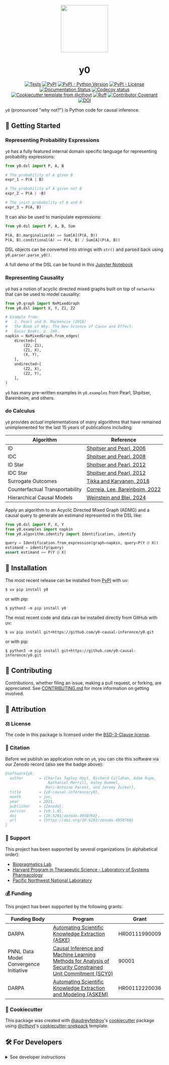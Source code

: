 <p align="center">
  <img src="https://github.com/y0-causal-inference/y0/raw/main/docs/source/logo.png" height="150">
</p>

<h1 align="center">
  y0
</h1>

<p align="center">
    <a href="https://github.com/y0-causal-inference/y0/actions/workflows/tests.yml">
        <img alt="Tests" src="https://github.com/y0-causal-inference/y0/actions/workflows/tests.yml/badge.svg" /></a>
    <a href="https://pypi.org/project/y0">
        <img alt="PyPI" src="https://img.shields.io/pypi/v/y0" /></a>
    <a href="https://pypi.org/project/y0">
        <img alt="PyPI - Python Version" src="https://img.shields.io/pypi/pyversions/y0" /></a>
    <a href="https://github.com/y0-causal-inference/y0/blob/main/LICENSE">
        <img alt="PyPI - License" src="https://img.shields.io/pypi/l/y0" /></a>
    <a href='https://y0.readthedocs.io/en/latest/?badge=latest'>
        <img src='https://readthedocs.org/projects/y0/badge/?version=latest' alt='Documentation Status' /></a>
    <a href="https://codecov.io/gh/y0-causal-inference/y0/branch/main">
        <img src="https://codecov.io/gh/y0-causal-inference/y0/branch/main/graph/badge.svg" alt="Codecov status" /></a>  
    <a href="https://github.com/cthoyt/cookiecutter-python-package">
        <img alt="Cookiecutter template from @cthoyt" src="https://img.shields.io/badge/Cookiecutter-snekpack-blue" /></a>
    <a href="https://github.com/astral-sh/ruff">
        <img src="https://img.shields.io/endpoint?url=https://raw.githubusercontent.com/astral-sh/ruff/main/assets/badge/v2.json" alt="Ruff" style="max-width:100%;"></a>
    <a href="https://github.com/y0-causal-inference/y0/blob/main/.github/CODE_OF_CONDUCT.md">
        <img src="https://img.shields.io/badge/Contributor%20Covenant-2.1-4baaaa.svg" alt="Contributor Covenant"/></a>
    <a href="https://zenodo.org/badge/latestdoi/328745468">
        <img src="https://zenodo.org/badge/328745468.svg" alt="DOI"></a>
</p>

`y0` (pronounced "why not?") is Python code for causal inference.

## 💪 Getting Started

### Representing Probability Expressions

`y0` has a fully featured internal domain specific language for representing
probability expressions:

```python
from y0.dsl import P, A, B

# The probability of A given B
expr_1 = P(A | B)

# The probability of A given not B
expr_2 = P(A | ~B)

# The joint probability of A and B
expr_3 = P(A, B)
```

It can also be used to manipulate expressions:

```python
from y0.dsl import P, A, B, Sum

P(A, B).marginalize(A) == Sum[A](P(A, B))
P(A, B).conditional(A) == P(A, B) / Sum[A](P(A, B))
```

DSL objects can be converted into strings with `str()` and parsed back using
`y0.parser.parse_y0()`.

A full demo of the DSL can be found in this
[Jupyter Notebook](https://github.com/y0-causal-inference/y0/blob/main/notebooks/DSL%20Demo.ipynb)

### Representing Causality

`y0` has a notion of acyclic directed mixed graphs built on top of `networkx`
that can be used to model causality:

```python
from y0.graph import NxMixedGraph
from y0.dsl import X, Y, Z1, Z2

# Example from:
#   J. Pearl and D. Mackenzie (2018)
#   The Book of Why: The New Science of Cause and Effect.
#   Basic Books, p. 240.
napkin = NxMixedGraph.from_edges(
    directed=[
        (Z2, Z1),
        (Z1, X),
        (X, Y),
    ],
    undirected=[
        (Z2, X),
        (Z2, Y),
    ],
)
```

`y0` has many pre-written examples in `y0.examples` from Pearl, Shpitser,
Bareinboim, and others.

### do Calculus

`y0` provides _actual_ implementations of many algorithms that have remained
unimplemented for the last 15 years of publications including:

| Algorithm                       | Reference                                                                           |
| ------------------------------- | ----------------------------------------------------------------------------------- |
| ID                              | [Shpitser and Pearl, 2006](https://dl.acm.org/doi/10.5555/1597348.1597382)          |
| IDC                             | [Shpitser and Pearl, 2008](https://www.jmlr.org/papers/v9/shpitser08a.html)         |
| ID Star                         | [Shpitser and Pearl, 2012](https://arxiv.org/abs/1206.5294)                         |
| IDC Star                        | [Shpitser and Pearl, 2012](https://arxiv.org/abs/1206.5294)                         |
| Surrogate Outcomes              | [Tikka and Karvanen, 2018](https://arxiv.org/abs/1806.07172)                        |
| Counterfactual Transportability | [Correia, Lee, Bareinboim, 2022](https://proceedings.mlr.press/v162/correa22a.html) |
| Hierarchical Causal Models      | [Weinstein and Blei, 2024](https://arxiv.org/abs/2401.05330)                        |

Apply an algorithm to an Acyclic Directed Mixed Graph (ADMG) and a causal query
to generate an estimand represented in the DSL like:

```python
from y0.dsl import P, X, Y
from y0.examples import napkin
from y0.algorithm.identify import Identification, identify

query = Identification.from_expression(graph=napkin, query=P(Y @ X))
estimand = identify(query)
assert estimand == P(Y @ X)
```

## 🚀 Installation

The most recent release can be installed from
[PyPI](https://pypi.org/project/y0/) with uv:

```console
$ uv pip install y0
```

or with pip:

```console
$ python3 -m pip install y0
```

The most recent code and data can be installed directly from GitHub with uv:

```console
$ uv pip install git+https://github.com/y0-causal-inference/y0.git
```

or with pip:

```console
$ python3 -m pip install git+https://github.com/y0-causal-inference/y0.git
```

## 👐 Contributing

Contributions, whether filing an issue, making a pull request, or forking, are
appreciated. See
[CONTRIBUTING.md](https://github.com/y0-causal-inference/y0/blob/master/.github/CONTRIBUTING.md)
for more information on getting involved.

## 👋 Attribution

### ⚖️ License

The code in this package is licensed under the
[BSD-3-Clause license](https://github.com/y0-causal-inference/y0/blob/master/LICENSE).

### 📖 Citation

Before we publish an application note on `y0`, you can cite this software via
our Zenodo record (also see the badge above):

```bibtex
@software{y0,
  author       = {Charles Tapley Hoyt, Richard Callahan, Adam Rupe,
                   Nathaniel Merrill, Haley Hummel,
                  Marc-Antoine Parent, and Jeremy Zucker},
  title        = {y0-causal-inference/y0},
  month        = jun,
  year         = 2021,
  publisher    = {Zenodo},
  version      = {v0.1.0},
  doi          = {10.5281/zenodo.4950768},
  url          = {https://doi.org/10.5281/zenodo.4950768}
}
```

### 🎁 Support

This project has been supported by several organizations (in alphabetical
order):

- [Biopragmatics Lab](https://biopragmatics.github.io)
- [Harvard Program in Therapeutic Science - Laboratory of Systems Pharmacology](https://hits.harvard.edu/the-program/laboratory-of-systems-pharmacology/)
- [Pacific Northwest National Laboratory](https://www.pnnl.org/)

### 💰 Funding

This project has been supported by the following grants:

| Funding Body                           | Program                                                                                                                                                                        | Grant         |
| -------------------------------------- | ------------------------------------------------------------------------------------------------------------------------------------------------------------------------------ | ------------- |
| DARPA                                  | [Automating Scientific Knowledge Extraction (ASKE)](https://www.darpa.mil/program/automating-scientific-knowledge-extraction)                                                  | HR00111990009 |
| PNNL Data Model Convergence Initiative | [Causal Inference and Machine Learning Methods for Analysis of Security Constrained Unit Commitment (SCY0)](https://www.pnnl.gov/projects/dmc/converged-applications-projects) | 90001         |
| DARPA                                  | [Automating Scientific Knowledge Extraction and Modeling (ASKEM)](https://www.darpa.mil/program/automating-scientific-knowledge-extraction-and-modeling)                       | HR00112220036 |

### 🍪 Cookiecutter

This package was created with
[@audreyfeldroy](https://github.com/audreyfeldroy)'s
[cookiecutter](https://github.com/cookiecutter/cookiecutter) package using
[@cthoyt](https://github.com/cthoyt)'s
[cookiecutter-snekpack](https://github.com/cthoyt/cookiecutter-snekpack)
template.

## 🛠️ For Developers

<details>
  <summary>See developer instructions</summary>

The final section of the README is for if you want to get involved by making a
code contribution.

### Development Installation

To install in development mode, use the following:

```console
$ git clone git+https://github.com/y0-causal-inference/y0.git
$ cd y0
$ uv pip install -e .
```

Alternatively, install using pip:

```console
$ python3 -m pip install -e .
```

### Updating Package Boilerplate

This project uses `cruft` to keep boilerplate (i.e., configuration, contribution
guidelines, documentation configuration) up-to-date with the upstream
cookiecutter package. Install cruft with either `uv tool install cruft` or
`python3 -m pip install cruft` then run:

```console
$ cruft update
```

More info on Cruft's update command is available
[here](https://github.com/cruft/cruft?tab=readme-ov-file#updating-a-project).

### 🥼 Testing

After cloning the repository and installing `tox` with
`uv tool install tox --with tox-uv` or `python3 -m pip install tox tox-uv`, the
unit tests in the `tests/` folder can be run reproducibly with:

```console
$ tox -e py
```

Additionally, these tests are automatically re-run with each commit in a
[GitHub Action](https://github.com/y0-causal-inference/y0/actions?query=workflow%3ATests).

### 📖 Building the Documentation

The documentation can be built locally using the following:

```console
$ git clone git+https://github.com/y0-causal-inference/y0.git
$ cd y0
$ tox -e docs
$ open docs/build/html/index.html
```

The documentation automatically installs the package as well as the `docs` extra
specified in the [`pyproject.toml`](pyproject.toml). `sphinx` plugins like
`texext` can be added there. Additionally, they need to be added to the
`extensions` list in [`docs/source/conf.py`](docs/source/conf.py).

The documentation can be deployed to [ReadTheDocs](https://readthedocs.io) using
[this guide](https://docs.readthedocs.io/en/stable/intro/import-guide.html). The
[`.readthedocs.yml`](.readthedocs.yml) YAML file contains all the configuration
you'll need. You can also set up continuous integration on GitHub to check not
only that Sphinx can build the documentation in an isolated environment (i.e.,
with `tox -e docs-test`) but also that
[ReadTheDocs can build it too](https://docs.readthedocs.io/en/stable/pull-requests.html).

#### Configuring ReadTheDocs

1. Log in to ReadTheDocs with your GitHub account to install the integration at
   https://readthedocs.org/accounts/login/?next=/dashboard/
2. Import your project by navigating to https://readthedocs.org/dashboard/import
   then clicking the plus icon next to your repository
3. You can rename the repository on the next screen using a more stylized name
   (i.e., with spaces and capital letters)
4. Click next, and you're good to go!

### 📦 Making a Release

#### Configuring Zenodo

[Zenodo](https://zenodo.org) is a long-term archival system that assigns a DOI
to each release of your package.

1. Log in to Zenodo via GitHub with this link:
   https://zenodo.org/oauth/login/github/?next=%2F. This brings you to a page
   that lists all of your organizations and asks you to approve installing the
   Zenodo app on GitHub. Click "grant" next to any organizations you want to
   enable the integration for, then click the big green "approve" button. This
   step only needs to be done once.
2. Navigate to https://zenodo.org/account/settings/github/, which lists all of
   your GitHub repositories (both in your username and any organizations you
   enabled). Click the on/off toggle for any relevant repositories. When you
   make a new repository, you'll have to come back to this

After these steps, you're ready to go! After you make "release" on GitHub (steps
for this are below), you can navigate to
https://zenodo.org/account/settings/github/repository/y0-causal-inference/y0 to
see the DOI for the release and link to the Zenodo record for it.

#### Registering with the Python Package Index (PyPI)

You only have to do the following steps once.

1. Register for an account on the
   [Python Package Index (PyPI)](https://pypi.org/account/register)
2. Navigate to https://pypi.org/manage/account and make sure you have verified
   your email address. A verification email might not have been sent by default,
   so you might have to click the "options" dropdown next to your address to get
   to the "re-send verification email" button
3. 2-Factor authentication is required for PyPI since the end of 2023 (see this
   [blog post from PyPI](https://blog.pypi.org/posts/2023-05-25-securing-pypi-with-2fa/)).
   This means you have to first issue account recovery codes, then set up
   2-factor authentication
4. Issue an API token from https://pypi.org/manage/account/token

#### Configuring your machine's connection to PyPI

You have to do the following steps once per machine.

```console
$ uv tool install keyring
$ keyring set https://upload.pypi.org/legacy/ __token__
$ keyring set https://test.pypi.org/legacy/ __token__
```

Note that this deprecates previous workflows using `.pypirc`.

#### Uploading to PyPI

After installing the package in development mode and installing `tox` with
`uv tool install tox --with tox-uv` or `python3 -m pip install tox tox-uv`, run
the following from the console:

```console
$ tox -e finish
```

This script does the following:

1. Uses [bump-my-version](https://github.com/callowayproject/bump-my-version) to
   switch the version number in the `pyproject.toml`, `CITATION.cff`,
   `src/y0/version.py`, and [`docs/source/conf.py`](docs/source/conf.py) to not
   have the `-dev` suffix
2. Packages the code in both a tar archive and a wheel using
   [`uv build`](https://docs.astral.sh/uv/guides/publish/#building-your-package)
3. Uploads to PyPI using
   [`uv publish`](https://docs.astral.sh/uv/guides/publish/#publishing-your-package).
4. Push to GitHub. You'll need to make a release going with the commit where the
   version was bumped.
5. Bump the version to the next patch. If you made big changes and want to bump
   the version by minor, you can use `tox -e bumpversion -- minor` after.

#### Releasing on GitHub

1. Navigate to https://github.com/y0-causal-inference/y0/releases/new to draft a
   new release
2. Click the "Choose a Tag" dropdown and select the tag corresponding to the
   release you just made
3. Click the "Generate Release Notes" button to get a quick outline of recent
   changes. Modify the title and description as you see fit
4. Click the big green "Publish Release" button

This will trigger Zenodo to assign a DOI to your release as well.

</details>
